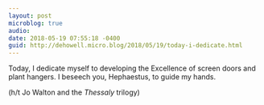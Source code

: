```yaml
---
layout: post
microblog: true
audio: 
date: 2018-05-19 07:55:18 -0400
guid: http://dehowell.micro.blog/2018/05/19/today-i-dedicate.html
---
```

Today, I dedicate myself to developing the Excellence of screen doors and plant hangers. I beseech you, Hephaestus, to guide my hands.

(h/t Jo Walton and the _Thessaly_ trilogy)
